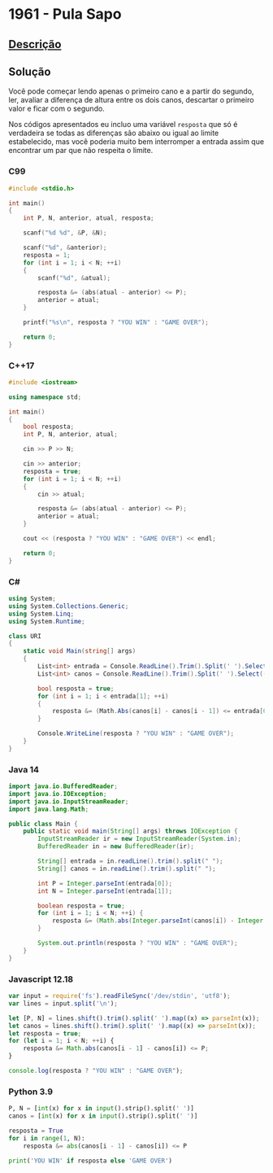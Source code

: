 # 1961 - Pula Sapo

## [Descrição](https://www.beecrowd.com.br/judge/pt/problems/view/1961)

## Solução

Você pode começar lendo apenas o primeiro cano e a partir do segundo, ler, avaliar a diferença de altura entre os dois canos, descartar o primeiro valor e ficar com o segundo.

Nos códigos apresentados eu incluo uma variável `resposta` que só é verdadeira se todas as diferenças são abaixo ou igual ao limite estabelecido, mas você poderia muito bem interromper a entrada assim que encontrar um par que não respeita o limite.

### C99

```c
#include <stdio.h>

int main()
{
    int P, N, anterior, atual, resposta;

    scanf("%d %d", &P, &N);

    scanf("%d", &anterior);
    resposta = 1;
    for (int i = 1; i < N; ++i)
    {
        scanf("%d", &atual);

        resposta &= (abs(atual - anterior) <= P);
        anterior = atual;
    }

    printf("%s\n", resposta ? "YOU WIN" : "GAME OVER");

    return 0;
}
```

### C++17

```cpp
#include <iostream>

using namespace std;

int main()
{
    bool resposta;
    int P, N, anterior, atual;

    cin >> P >> N;

    cin >> anterior;
    resposta = true;
    for (int i = 1; i < N; ++i)
    {
        cin >> atual;

        resposta &= (abs(atual - anterior) <= P);
        anterior = atual;
    }

    cout << (resposta ? "YOU WIN" : "GAME OVER") << endl;

    return 0;
}
```

### C#

```cs
using System;
using System.Collections.Generic;
using System.Linq;
using System.Runtime;

class URI
{
    static void Main(string[] args)
    {
        List<int> entrada = Console.ReadLine().Trim().Split(' ').Select((x) => int.Parse(x)).ToList();
        List<int> canos = Console.ReadLine().Trim().Split(' ').Select((x) => int.Parse(x)).ToList();

        bool resposta = true;
        for (int i = 1; i < entrada[1]; ++i)
        {
            resposta &= (Math.Abs(canos[i] - canos[i - 1]) <= entrada[0]);
        }

        Console.WriteLine(resposta ? "YOU WIN" : "GAME OVER");
    }
}
```

### Java 14

```java
import java.io.BufferedReader;
import java.io.IOException;
import java.io.InputStreamReader;
import java.lang.Math;

public class Main {
    public static void main(String[] args) throws IOException {
        InputStreamReader ir = new InputStreamReader(System.in);
        BufferedReader in = new BufferedReader(ir);

        String[] entrada = in.readLine().trim().split(" ");
        String[] canos = in.readLine().trim().split(" ");

        int P = Integer.parseInt(entrada[0]);
        int N = Integer.parseInt(entrada[1]);

        boolean resposta = true;
        for (int i = 1; i < N; ++i) {
            resposta &= (Math.abs(Integer.parseInt(canos[i]) - Integer.parseInt(canos[i - 1])) <= P);
        }

        System.out.println(resposta ? "YOU WIN" : "GAME OVER");
    }
}
```

### Javascript 12.18

```js
var input = require('fs').readFileSync('/dev/stdin', 'utf8');
var lines = input.split('\n');

let [P, N] = lines.shift().trim().split(' ').map((x) => parseInt(x));
let canos = lines.shift().trim().split(' ').map((x) => parseInt(x));
let resposta = true;
for (let i = 1; i < N; ++i) {
    resposta &= Math.abs(canos[i - 1] - canos[i]) <= P;
}

console.log(resposta ? "YOU WIN" : "GAME OVER");
```

### Python 3.9

```py
P, N = [int(x) for x in input().strip().split(' ')]
canos = [int(x) for x in input().strip().split(' ')]

resposta = True
for i in range(1, N):
    resposta &= abs(canos[i - 1] - canos[i]) <= P

print('YOU WIN' if resposta else 'GAME OVER')
```
